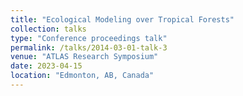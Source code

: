 ```yaml
---
title: "Ecological Modeling over Tropical Forests"
collection: talks
type: "Conference proceedings talk"
permalink: /talks/2014-03-01-talk-3
venue: "ATLAS Research Symposium"
date: 2023-04-15
location: "Edmonton, AB, Canada"
---
```


